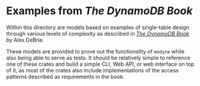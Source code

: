 # Examples from _The DynamoDB Book_

Within this directory are models based on examples of single-table design
through various levels of complexity as described in [_The DynamoDB Book_][DDB]
by Alex DeBrie.

These models are provided to prove out the functionality of `modyne` while also
being able to serve as tests. It should be relatively simple to reference one of
these crates and build a simple CLI, Web API, or web interface on top of it, as
most of the crates also include implementations of the access patterns described
as requirements in the book.

[DDB]: https://www.dynamodbbook.com/
